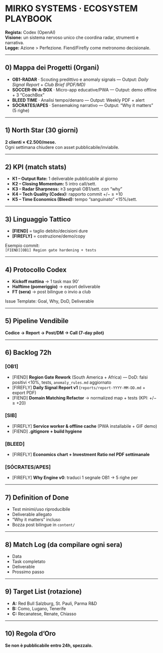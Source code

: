 # MIRKO SYSTEMS · ECOSYSTEM PLAYBOOK
**Regista:** Codex (OpenAI)  
**Visione:** un sistema nervoso unico che coordina radar, strumenti e narrativa.  
**Legge:** Azione > Perfezione. Fiend/Firefly come metronomo decisionale.

---

## 0) Mappa dei Progetti (Organi)
- **OB1-RADAR** · Scouting predittivo e anomaly signals — Output: *Daily Signal Report* + *Club Brief (PDF/MD)*
- **SOCCER-IN-A-BOX** · Micro-app educative/PWA — Output: demo offline + 3 “CoachBox”
- **BLEED TIME** · Analisi tempo/denaro — Output: Weekly PDF + alert
- **SÓCRATES/APES** · Sensemaking narrativo — Output: “Why it matters” (5 righe)

---

## 1) North Star (30 giorni)
**2 clienti × €2.500/mese.**  
Ogni settimana chiudere con asset pubblicabile/inviabile.

---

## 2) KPI (match stats)
- **K1 – Output Rate:** 1 deliverable pubblicabile al giorno  
- **K2 – Closing Momentum:** 5 intro call/sett.  
- **K3 – Radar Sharpness:** ≥3 segnali OB1/sett. con “why”  
- **K4 – Tech Quality (Codex):** rapporto commit +/− ≥ +10  
- **K5 – Time Economics (Bleed):** tempo “sanguinato” <15%/sett.

---

## 3) Linguaggio Tattico
- **[FIEND]** = taglio debito/decisioni dure  
- **[FIREFLY]** = costruzione/demo/copy  

Esempio commit:  
`[FIEND][OB1] Region gate hardening + tests`

---

## 4) Protocollo Codex
- **Kickoff mattina** → 1 task max 90’  
- **Halftime (pomeriggio)** → export deliverable  
- **FT (sera)** → post bilingue o invio a club  

Issue Template: Goal, Why, DoD, Deliverable

---

## 5) Pipeline Vendibile
**Codice → Report → Post/DM → Call (7-day pilot)**

---

## 6) Backlog 72h
### [OB1]
- [FIEND] **Region Gate Rework** (South America + Africa) — DoD: falsi positivi <10%, tests, `anomaly_rules.md` aggiornato  
- [FIREFLY] **Daily Signal Report v1** (`reports/report-YYYY-MM-DD.md` + export PDF)  
- [FIEND] **Domain Matching Refactor** → normalized map + tests (KPI: +/− ≥ +20)

### [SIB]
- [FIREFLY] **Service worker & offline cache** (PWA installabile + GIF demo)  
- [FIEND] **.gitignore + build hygiene**

### [BLEED]
- [FIREFLY] **Economics chart + Investment Ratio nel PDF settimanale**

### [SÓCRATES/APES]
- [FIREFLY] **Why Engine v0**: traduci 1 segnale OB1 → 5 righe per <club>

---

## 7) Definition of Done
- Test minimi/uso riproducibile  
- Deliverable allegato  
- “Why it matters” incluso  
- Bozza post bilingue in `content/`

---

## 8) Match Log (da compilare ogni sera)
- Data  
- Task completato  
- Deliverable  
- Prossimo passo

---

## 9) Target List (rotazione)
- **A:** Red Bull Salzburg, St. Pauli, Parma R&D  
- **B:** Como, Lugano, Tenerife  
- **C:** Recanatese, Renate, Chiasso

---

## 10) Regola d’Oro
**Se non è pubblicabile entro 24h, spezzalo.**
